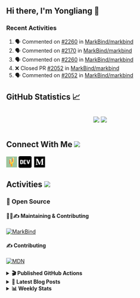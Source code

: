 ## Hi there, I'm Yongliang 👋

### Recent Activities

<!--START_SECTION:activity-->
1. 🗣 Commented on [#2260](https://github.com/MarkBind/markbind/issues/2260) in [MarkBind/markbind](https://github.com/MarkBind/markbind)
2. 🗣 Commented on [#2170](https://github.com/MarkBind/markbind/issues/2170) in [MarkBind/markbind](https://github.com/MarkBind/markbind)
3. 🗣 Commented on [#2260](https://github.com/MarkBind/markbind/issues/2260) in [MarkBind/markbind](https://github.com/MarkBind/markbind)
4. ❌ Closed PR [#2052](https://github.com/MarkBind/markbind/pull/2052) in [MarkBind/markbind](https://github.com/MarkBind/markbind)
5. 🗣 Commented on [#2052](https://github.com/MarkBind/markbind/issues/2052) in [MarkBind/markbind](https://github.com/MarkBind/markbind)
<!--END_SECTION:activity-->

## GitHub Statistics :chart_with_upwards_trend:
<div align="center">
<div style="display: flex; align-items: center; justify-content: center;">

[![](https://github-readme-stats-tlylt.vercel.app/api?username=tlylt&show_icons=true&theme=tokyonight&hide_border=true&locale=en)](https://github.com/tlylt)
[![](https://github-readme-streak-stats.herokuapp.com/?user=tlylt&theme=tokyonight&hide_border=true)](https://github.com/tlylt)
</div>
</div>

## Connect With Me <img src="https://media.giphy.com/media/2wh5K5yE3ulp3xgYcG/giphy-downsized.gif" width="30">

<a href="https://www.yongliangliu.com/" target="_blank"><img align="center" src="static/site-icon.png" alt="yongliangliu.com" height="29" width="29" /></a>
<a href="https://dev.to/tlylt" target="_blank"><img align="center" src="static/dev-badge.svg" alt="dev.to/tlylt" height="35" width="35" /></a>
<a href="https://tlylt.medium.com" target="_blank"><img align="center" src="static/medium.png" alt="tlylt.medium.com" height="35" width="35" /></a>

## Activities <img src="https://media.giphy.com/media/WUlplcMpOCEmTGBtBW/giphy.gif" width="30">

### 🔭 Open Source

#### 👷‍♂️✍️ Maintaining & Contributing
[![MarkBind](https://github-readme-stats-tlylt.vercel.app/api/pin/?username=markbind&repo=markbind)](https://github.com/MarkBind/markbind)

#### ✍️ Contributing
[![MDN](https://github-readme-stats-tlylt.vercel.app/api/pin/?username=mdn&repo=content)](https://github.com/mdn/content)

<details>
<summary> <b>🎬 Published GitHub Actions </b> </summary>

[![install-graphviz](https://github-readme-stats-tlylt.vercel.app/api/pin/?username=tlylt&repo=install-graphviz)](https://github.com/tlylt/install-graphviz)

[![reposense-action](https://github-readme-stats-tlylt.vercel.app/api/pin/?username=tlylt&repo=reposense-action)](https://github.com/tlylt/reposense-action)

[![markbin-action](https://github-readme-stats-tlylt.vercel.app/api/pin/?username=markbind&repo=markbind-action)](https://github.com/MarkBind/markbind-action)

</details>

<details>
<summary> <b>📕 Latest Blog Posts</b> </summary>

<!-- BLOG-POST-LIST:START -->
- [Deploy a ChatGPT API Server in no time](https://www.yongliangliu.com/blog/chatgpt-nextjs-server/)
- [Creating a regex-based Markdown parser in TypeScript](https://www.yongliangliu.com/blog/rmark/)
- [Create VSCode Snippets for Markdown Blog Workflows](https://www.yongliangliu.com/blog/vscode-snippets/)
- [Brag Doc 2023](https://www.yongliangliu.com/blog/brag-doc-2023/)
- [My Journey into Open Source](https://www.yongliangliu.com/blog/my-journey-into-open-source/)
<!-- BLOG-POST-LIST:END -->

</details>

<details>
<summary> <b>📊 Weekly Stats</b> </summary>

<!--START_SECTION:waka-->
![Code Time](http://img.shields.io/badge/Code%20Time-910%20hrs%2013%20mins-blue)

**🐱 My GitHub Data** 

> 📦 608.2 kB Used in GitHub's Storage 
 > 
> 🏆 851 Contributions in the Year 2023
 > 
> 🚫 Not Opted to Hire
 > 
> 📜 169 Public Repositories 
 > 
> 🔑 31 Private Repositories 
 > 
**I'm an Early 🐤** 

```text
🌞 Morning                3737 commits        ███████░░░░░░░░░░░░░░░░░░   29.71 % 
🌆 Daytime                3310 commits        ███████░░░░░░░░░░░░░░░░░░   26.31 % 
🌃 Evening                4677 commits        █████████░░░░░░░░░░░░░░░░   37.18 % 
🌙 Night                  856 commits         ██░░░░░░░░░░░░░░░░░░░░░░░   06.80 % 
```
📅 **I'm Most Productive on Wednesday** 

```text
Monday                   1653 commits        ███░░░░░░░░░░░░░░░░░░░░░░   13.14 % 
Tuesday                  1884 commits        ████░░░░░░░░░░░░░░░░░░░░░   14.98 % 
Wednesday                2102 commits        ████░░░░░░░░░░░░░░░░░░░░░   16.71 % 
Thursday                 1623 commits        ███░░░░░░░░░░░░░░░░░░░░░░   12.90 % 
Friday                   1646 commits        ███░░░░░░░░░░░░░░░░░░░░░░   13.08 % 
Saturday                 1853 commits        ████░░░░░░░░░░░░░░░░░░░░░   14.73 % 
Sunday                   1819 commits        ████░░░░░░░░░░░░░░░░░░░░░   14.46 % 
```


📊 **This Week I Spent My Time On** 

```text
🕑︎ Time Zone: Asia/Singapore

💬 Programming Languages: 
Markdown                 8 hrs 2 mins        █████████░░░░░░░░░░░░░░░░   35.06 % 
TypeScript               5 hrs 40 mins       ██████░░░░░░░░░░░░░░░░░░░   24.76 % 
C#                       4 hrs 2 mins        ████░░░░░░░░░░░░░░░░░░░░░   17.60 % 
reStructuredText         3 hrs 31 mins       ████░░░░░░░░░░░░░░░░░░░░░   15.34 % 
YAML                     24 mins             ░░░░░░░░░░░░░░░░░░░░░░░░░   01.77 % 
```


 Last Updated on 02/04/2023 00:48:24 UTC
<!--END_SECTION:waka-->

</details>
